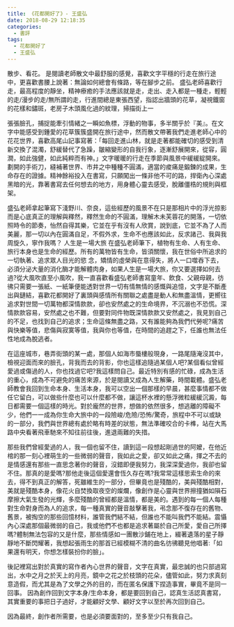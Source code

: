 ```yaml
---
title: 《花都開好了》- 王盛弘
date: 2018-08-29 12:18:35
categories:
  - 書評
tags:
  - 花都開好了
  - 王盛弘
---
```


散步、看花。
是閱讀老師散文中最舒服的感覺，喜歡文字平穩的行走在旅行途中，更喜歡書腰上說著：無論如何總會有條路，等在腳步之前。
盛弘老師喜歡行走，最高程度的靜坐，精神療癒的手法應該就是走，走出、走入都是一種走，輕輕的走/漫步的走/無所謂的走，行進間總是東張西望，指認出牆頭的花草，凝視鐵窗的花樣和鏽斑，老房子木頭風化過的紋理，掃描街上一
<!--more-->
張張臉孔，捕捉能牽引情緒之一瞬如魚標，浮動的物事，多半關乎於『美』。在文字中能感受到鍾愛的花草簇簇盛開在旅行途中，然而散文帶著我們走進老師心中的花花世界，喜歡高尾山記事寫著：「每回走進山林，就是走著都能確切的感受到清新交換了混濁，舒緩替代了急躁，皺縮變形的自我行象，逐漸舒展開來，從容，圓潤，如此強健，如此純粹而有神。」文字暖暖的行走在季節與風景中緩緩綻開來。
劃開的手術刀，縫補著世界、市井之中種種不圓滿，適當的痠痛是鍛鍊的成果，生命存在的證據。精神餘裕投入在書寫，只願闖出一條非他不可的路，捍衛內心深處黑暗的光，靠著書寫去任何想去的地方，用身體心靈去感受，脫離僵梏的規則與框架。

盛弘老師拿起筆寫下淺野川、奈良，這些經歷的風景不在只是那相片中的浮光掠影而是心底真正的理解與釋然，釋然生命的不圓滿，理解木未芙蓉花的開落，一切依照時令的節奏，怡然自得其樂，它並在乎有沒有人欣賞，說到底，它並不為了人而美麗，那一切以內在圓滿自足，不假外求，生命不也應該如此，反求諸己、我與我周旋久，寧作我嗎？
人生是一場大旅
在盛弘老師筆下，植物有生命、人有生命、旅行本身也是生命的經歷。所有的萬物皆有生命，皆須關懷，我在世俗中所追求的一切執著、追求眾人目光的慾
念，矯情的虛榮與在意得失，將人一口噬吞下去，必須分泌大量的消化酶才能解體肉身，如果人生是一場大旅，你又要選擇如何去過?從大風吹直至小風吹，我一直喜歡看盛弘老師書寫童年、飲食、父親母親，彷彿只需要一張紙、一紙筆便能透對世界一切有情無情的感慨與追憶，文字是不斷產出與鏈結，喜歡花都開好了裏頭與感情所有關聯之處盡是動人和無盡溫情，更嚮往追求對世間一切萬物都深情款款，卻也安然處之的生命境界，不沉溺也不恐慌。深情款款容易，安然處之也不難，但要對同件物既深情款款又安然處之，我見到自己的不足，也找到自己的追求；生命這條無盡之路，又有誰能夠為我們代勞呢?痛苦與快樂等值，悲傷與寂寞等值，我與你也等值，在時間的追趕之下，任誰也無法任性地成為脫逃者。

在這座城市，巷弄街頭的某一處，那個人如海市蜃樓般現身，一路尾隨淹沒其中，檢視迎面而來的臉孔，背我而去的背影，你也這樣追隨過某個人吧?某個看似曾經愛過或傷過的人，你也找過它吧?我這樣問自己。最近特別有感的忙碌，成為生活的重心，成為不可避免的痛苦來源，於是閱讀又成為人生解藥，時間載體。盛弘老師教會我回到生命本身、生活本身，我可以空出一個那樣的早晨，甚麼事情都不做任它留白，可以做些什麼也可以什麼都不做，讓這杯水裡的懸浮微粒緩緩沉澱，每日都需要一個這樣的時光。對於龐然的世界，想做的依然很多，想逃離的障礙不少，他們一一成為你生命大旅中的一段險峻/危險/恐怖/驚奇，旅程中不可以或缺的一部分，我們與世界總有處於略有時差的狀態，無法準確咬合的卡榫，站在大馬路中央看著飛車馳來不知往前往後，進退兩難的失措。

那些我們曾經愛過的人，我一個也留不住，讀到這一段想起剛過世的阿嬤，在他近棺的那一刻心裡萌生的一些微弱的聲音，我如此之愛，卻又如此之痛，揮之不去的是情感還有那些一直思念著你的聲音，沒錯即便我努力，我深深愛過你，我卻也留不住。那真的是愛嗎?那他走後這個愛還會恆久存在嗎?我常常這樣思索生命的來去，得不到真正的解答，死雖維生的一部分，但畢竟也是殘酷的，美與殘酷相對，美就是殘酷本身，像花火自焚換取夜空的燦爛，像創作是心靈與世界擦撞猶如隕石摩擦大氣生發的光輝，多麼殘酷的曾經都是溫情，都是美的。遇到的每一個人每種對生命對身而為人的追求，每一種真實的聲音敲擊著我，弔念那不復存在的舊物、舊景，被掏空的那些回憶材料，誰管我們結不結，但誰也不能叫我們不能結。震懾內心深處那個最微弱的自己，我或他們不也都是追求著屬於自己所愛，愛自己所擇嗎?體制無法包容的又是什麼，那些情感如一團散沙鋪在地上，綴著遺落的星子靜靜地不斷閃耀著，我想起張雨生的那首已經模糊不清的曲名彷彿聽見他唱著:「如果還有明天，你想怎樣裝扮你的臉」。

後記裡寫出對於真實的寫作者內心世界的聲音，文字在真實，最忠誠的也只部過寫出，水中之月之於天上的月亮，鏡中之花之於枝頭的花朵，儘管如此，努力求真刻意造假，而尤其是為了文學之外的目的，而在匿名保護下捏造事實，畢竟不是同一回事。
因為創作回到文字本身/生命本身，都是要回到自己，認真生活認真書寫，其實重要的事把日子過好，才能顧好文學、顧好文字以至於再次回到自己。

因為最終，創作者所需要，也是必須要面對的，至多至少只有我自己。
